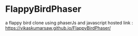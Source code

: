 # FlappyBirdPhaser
a flappy bird clone using phaserJs and javascript
hosted link : https://vikaskumarsaw.github.io/FlappyBirdPhaser/
